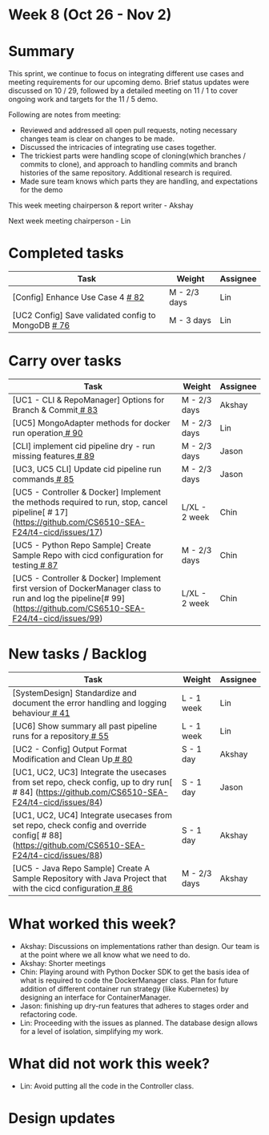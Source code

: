 # Week 8 (Oct 26 - Nov 2)

# Summary

This sprint, we continue to focus on integrating different use cases and meeting requirements for our upcoming demo. Brief status updates were discussed on 10 / 29, followed by a detailed meeting on 11 / 1 to cover ongoing work and targets for the 11 / 5 demo.

Following are notes from meeting:

- Reviewed and addressed all open pull requests, noting necessary changes team is clear on changes to be made.
- Discussed the intricacies of integrating use cases together.
- The trickiest parts were handling scope of cloning(which branches / commits to clone), and approach to handling commits and branch histories of the same repository. Additional research is required.
- Made sure team knows which parts they are handling, and expectations for the demo

This week meeting chairperson & report writer - Akshay

Next week meeting chairperson - Lin

# Completed tasks

| Task           | Weight    | Assignee    |
|----------------|-----------|-------------|
| [Config] Enhance Use Case 4 [  # 82](https://github.com/CS6510-SEA-F24/t4-cicd/issues/82)                                       | M - 2/3 days  | Lin      |
| [UC2 Config] Save validated config to MongoDB [  # 76](https://github.com/CS6510-SEA-F24/t4-cicd/issues/76)                      | M - 3 days    | Lin      |


# Carry over tasks

| Task                                                                                                                                                   | Weight        | Assignee |
|--------------------------------------------------------------------------------------------------------------------------------------------------------|---------------| -------- |
| [UC1 - CLI & RepoManager] Options for Branch & Commit[  # 83](https://github.com/CS6510-SEA-F24/t4-cicd/issues/83)                                     | M - 2/3 days  | Akshay   |
| [UC5] MongoAdapter methods for docker run operation[  # 90](https://github.com/CS6510-SEA-F24/t4-cicd/issues/90)                                       | M - 2/3 days  | Lin      |
| [CLI] implement cid pipeline dry - run missing features[  # 89](https://github.com/CS6510-SEA-F24/t4-cicd/issues/89)                                   | M - 2/3 days  | Jason    |
| [UC3, UC5 CLI] Update cid pipeline run commands[  # 85](https://github.com/CS6510-SEA-F24/t4-cicd/issues/85)                                           | M - 2/3 days  | Jason    |
| [UC5 - Controller & Docker] Implement the methods required to run, stop, cancel pipeline[  # 17] (https://github.com/CS6510-SEA-F24/t4-cicd/issues/17) | L/XL - 2 week | Chin     |
| [UC5 - Python Repo Sample] Create Sample Repo with cicd configuration for testing[  # 87](https://github.com/CS6510-SEA-F24/t4-cicd/issues/87)                      | M - 2/3 days | Chin     |
| [UC5 - Controller & Docker] Implement first version of DockerManager class to run and log the pipeline[# 99] (https://github.com/CS6510-SEA-F24/t4-cicd/issues/99) | L/XL - 2 week | Chin     |

# New tasks / Backlog

| Task                                                                                                                                                                | Weight       | Assignee |
|---------------------------------------------------------------------------------------------------------------------------------------------------------------------|--------------| -------- |
| [SystemDesign] Standardize and document the error handling and logging behaviour[  # 41](https://github.com/CS6510-SEA-F24/t4-cicd/issues/41)                       | L - 1 week   | Lin      |
| [UC6] Show summary all past pipeline runs for a repository[  # 55](https://github.com/CS6510-SEA-F24/t4-cicd/issues/55)                                             | L - 1 week   | Lin      |
| [UC2 - Config] Output Format Modification and Clean Up[  # 80](https://github.com/CS6510-SEA-F24/t4-cicd/issues/80)                                                 | S - 1 day    | Akshay   |
| [UC1, UC2, UC3] Integrate the usecases from set repo, check config, up to dry run[  # 84] (https://github.com/CS6510-SEA-F24/t4-cicd/issues/84)                     | S - 1 day    | Jason    |
| [UC1, UC2, UC4] Integrate usecases from set repo, check config and override config[  # 88] (https://github.com/CS6510-SEA-F24/t4-cicd/issues/88)                    | S - 1 day    | Akshay   |
| [UC5 - Java Repo Sample] Create A Sample Repository with Java Project that with the cicd configuration[  # 86](https://github.com/CS6510-SEA-F24/t4-cicd/issues/86) | M - 2/3 days | Akshay   |


# What worked this week?

- Akshay: Discussions on implementations rather than design. Our team is at the point where we all know what we need to do.
- Akshay: Shorter meetings
- Chin: Playing around with Python Docker SDK to get the basis idea of what is required to code the DockerManager class. Plan for future addition of different container run strategy (like Kubernetes) by designing an interface for ContainerManager.
- Jason: finishing up dry-run features that adheres to stages order and refactoring code.
- Lin: Proceeding with the issues as planned. The database design allows for a level of isolation, simplifying my work.

# What did not work this week?
- Lin: Avoid putting all the code in the Controller class.


# Design updates
